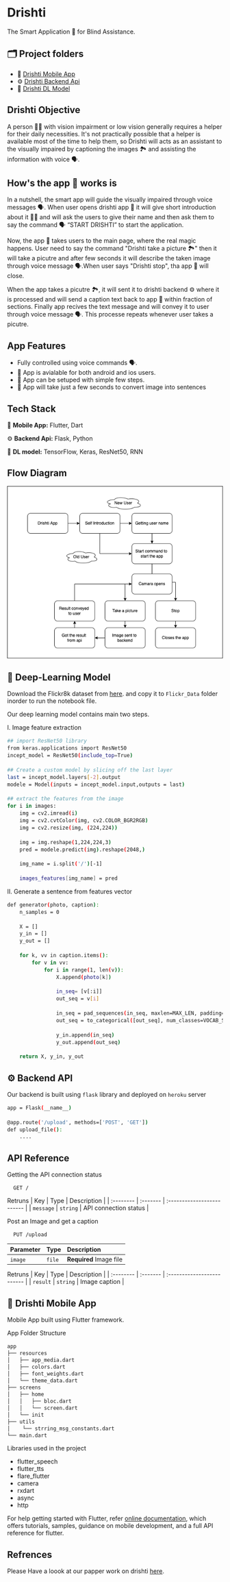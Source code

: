 
# Drishti 

The Smart Application 📱 for Blind Assistance.

##

## 🗂 Project folders 
 - 📱 [Drishti Mobile App](https://github.com/Sagarnaikg/drishti-app)
 - ⚙️ [Drishti Backend Api](https://github.com/Sagarnaikg/drishti-api)
 - 🤖 [Drishti DL Model ](https://github.com/Sagarnaikg/drishti/tree/main/drishti-dl-model)

##
## Drishti Objective

A person 🧑🏻 with vision impairment or low vision generally requires a helper for their daily necessities. It's not practically possible that a helper is available most of the time to help them, so Drishti will acts as an assistant to the visually impaired by captioning the images 🏞 and assisting the information with voice 🗣.

##
## How's the app 📱 works is 
In a nutshell, the smart app will guide the visually 
impaired through voice messages 🗣. When user opens drishti app 📱
it will give short introduction about it 🙋‍♀️ and will ask the 
users to give their name and then ask them to say the command 🗣
“START DRISHTI” to 
start the application.

Now, the app 📱 takes users to the main page, where 
the real magic happens. User need to say the command "Drishti take 
a picture 🏞" then it will take a picutre and after few seconds 
it will describe the taken image through voice message 🗣.When 
user says "Drishti stop", tha app 📱 will close.

When the app takes a picutre 🏞, it will sent it to drishti backend ⚙️ 
where it is processed and will send a caption text back to app 📱 within 
fraction of sections. Finally app recives the text message and 
will convey it to user through voice message 🗣. This processe repeats 
whenever user takes a picutre.

##
## App Features

- Fully controlled using voice commands 🗣.
- 📱 App is avialable for both android and ios users.
- 📱 App can be setuped with simple few steps.
- 📱 App will take just a few seconds to convert image into sentences


##
## Tech Stack

📱 **Mobile App:** Flutter, Dart

⚙️ **Backend Api:** Flask, Python

🤖 **DL model:** TensorFlow, Keras, ResNet50, RNN

##
## Flow Diagram
![flowchart](https://github.com/Sagarnaikg/drishti/blob/main/flowchart.png)
##
## 🤖 Deep-Learning Model

Download the Flickr8k dataset from [here](https://www.kaggle.com/datasets/adityajn105/flickr8k). and copy it to 
`Flickr_Data` folder inorder to run the notebook file.

Our deep learning model contains main two steps.

I. Image feature extraction
```bash
## import ResNet50 library
from keras.applications import ResNet50
incept_model = ResNet50(include_top=True)

## Create a custom model by slicing off the last layer
last = incept_model.layers[-2].output
modele = Model(inputs = incept_model.input,outputs = last)

## extract the features from the image
for i in images:
    img = cv2.imread(i)
    img = cv2.cvtColor(img, cv2.COLOR_BGR2RGB)
    img = cv2.resize(img, (224,224))
    
    img = img.reshape(1,224,224,3)
    pred = modele.predict(img).reshape(2048,)
        
    img_name = i.split('/')[-1]
    
    images_features[img_name] = pred
```

II. Generate a sentence from features vector

```bash
def generator(photo, caption):
    n_samples = 0
    
    X = []
    y_in = []
    y_out = []
    
    for k, vv in caption.items():
        for v in vv:
            for i in range(1, len(v)):
                X.append(photo[k])

                in_seq= [v[:i]]
                out_seq = v[i]

                in_seq = pad_sequences(in_seq, maxlen=MAX_LEN, padding='post', truncating='post')[0]
                out_seq = to_categorical([out_seq], num_classes=VOCAB_SIZE)[0]

                y_in.append(in_seq)
                y_out.append(out_seq)
            
    return X, y_in, y_out
```

##
## ⚙️ Backend API

Our backend is built using `flask` library and 
deployed on `heroku` server

```bash
app = Flask(__name__)

@app.route('/upload', methods=['POST', 'GET'])
def upload_file():
    ....
```

## API Reference

Getting the API connection status

```http
  GET /
```
Retruns
| Key | Type     | Description                |
| :-------- | :------- | :------------------------- |
| `message` | `string` | API connection status |

Post an Image and get a caption

```http
  PUT /upload
```

| Parameter | Type     | Description                       |
| :-------- | :------- | :-------------------------------- |
| `image`      | `file` | **Required** Image file  |

Retruns
| Key | Type     | Description                |
| :-------- | :------- | :------------------------- |
| `result` | `string` | Image caption |

##
## 📱 Drishti Mobile App

Mobile App built using Flutter framework. 

App Folder Structure
```
app
├── resources
│   ├── app_media.dart 
│   ├── colors.dart
│   ├── font_weights.dart
│   └── theme_data.dart
├── screens
│   ├── home
│   │   ├── bloc.dart
│   │   └── screen.dart
│   └── init
├── utils
│    └── strring_msg_constants.dart
└── main.dart
```



Libraries used in the project
- flutter_speech
- flutter_tts
- flare_flutter
- camera
- rxdart
- async
- http


For help getting started with Flutter, refer
[online documentation](https://flutter.dev/docs), which offers tutorials,
samples, guidance on mobile development, and a full API reference for flutter.
##

## Refrences
Please Have a loook at our papper work on drishti [here](https://github.com/Sagarnaikg/drishti/blob/main/DRISHTI%20-%20paper_publish.pdf).


